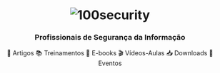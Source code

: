 <h1 align="center"><img align="center" src="https://www.100security.com.br/images/100security.png" alt="100security" /></h1>
<h3 align="center">Profissionais de Segurança da Informação</h3>
<center><p>📝 Artigos 📚 Treinamentos 📑 E-books 🎬 Vídeos-Aulas 📥 Downloads 📅 Eventos</p></center>
